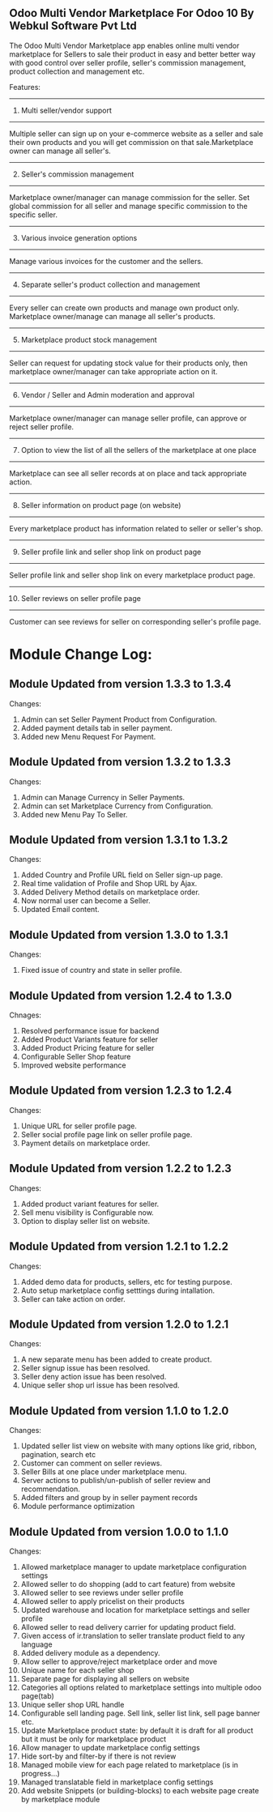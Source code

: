 Odoo Multi Vendor Marketplace For Odoo 10 By Webkul Software Pvt Ltd
--------------------------------------------------------------------

The Odoo Multi Vendor Marketplace <a href="https://apps.openerp.com/apps/modules/10.0/odoo_marketplace/"></a> app enables online multi vendor marketplace for Sellers to sale their product in easy and better better way with good control over seller profile, seller's commission management, product collection and management etc.

Features:

-------------------------------------------------------------------------------
1. Multi seller/vendor support
-------------------------------------------------------------------------------

Multiple seller can sign up on your e-commerce website as a seller and sale
their own products and you will get commission on that sale.Marketplace owner
can manage all seller's.



-------------------------------------------------------------------------------
2. Seller's commission management
-------------------------------------------------------------------------------

Marketplace owner/manager can manage commission for the seller. Set global
commission for all seller and manage specific commission to the specific seller.


-------------------------------------------------------------------------------
3. Various invoice generation options
-------------------------------------------------------------------------------

Manage various invoices for the customer and the sellers.


-------------------------------------------------------------------------------
4. Separate seller's product collection and management
-------------------------------------------------------------------------------

Every seller can create own products and manage own product only.
Marketplace owner/manage can manage all seller's products.


-------------------------------------------------------------------------------
5. Marketplace product stock management
-------------------------------------------------------------------------------

Seller can request for updating stock value for their products only, then
marketplace owner/manager can take appropriate action on it.


-------------------------------------------------------------------------------
6. Vendor / Seller and Admin moderation and approval
-------------------------------------------------------------------------------

Marketplace owner/manager can manage seller profile, can approve or reject
seller profile.


-------------------------------------------------------------------------------
7. Option to view the list of all the sellers of the marketplace at one place
-------------------------------------------------------------------------------

Marketplace can see all seller records at on place and tack appropriate action.


-------------------------------------------------------------------------------
8. Seller information on product page (on website)
-------------------------------------------------------------------------------

Every marketplace product has information related to seller or seller's shop.


-------------------------------------------------------------------------------
9. Seller profile link and seller shop link on product page
-------------------------------------------------------------------------------

Seller profile link and seller shop link on every marketplace product page.

-------------------------------------------------------------------------------
10. Seller reviews on seller profile page
-------------------------------------------------------------------------------

Customer can see reviews for seller on corresponding seller's profile page.


Module Change Log:
==================

Module Updated from version 1.3.3 to 1.3.4
-------------------------------------------
Changes:
01. Admin can set Seller Payment Product from Configuration.
02. Added payment details tab in seller payment.
03. Added new Menu Request For Payment.

Module Updated from version 1.3.2 to 1.3.3
-------------------------------------------
Changes:
01. Admin can Manage Currency in Seller Payments.
02. Admin can set Marketplace Currency from Configuration.
03. Added new Menu Pay To Seller.

Module Updated from version 1.3.1 to 1.3.2
-------------------------------------------
Changes:
01. Added Country and Profile URL field on Seller sign-up page.
02. Real time validation of Profile and Shop URL by Ajax.
03. Added Delivery Method details on marketplace order.
04. Now normal user can become a Seller.
05. Updated Email content.


Module Updated from version 1.3.0 to 1.3.1
-------------------------------------------
Changes:
01. Fixed issue of country and state in seller profile.

Module Updated from version 1.2.4 to 1.3.0
-------------------------------------------
Chnages:
01. Resolved performance issue for backend
02. Added Product Variants feature for seller
03. Added Product Pricing feature for seller
04. Configurable Seller Shop feature
05. Improved website performance


Module Updated from version 1.2.3 to 1.2.4
-------------------------------------------

Changes:
01. Unique URL for seller profile page.
02. Seller social profile page link on seller profile page.
03. Payment details on marketplace order.

Module Updated from version 1.2.2 to 1.2.3
-------------------------------------------
Changes:
01. Added product variant features for seller.
02. Sell menu visibility is Configurable now.
03. Option to display seller list on website.

Module Updated from version 1.2.1 to 1.2.2
-------------------------------------------
Changes:
01. Added demo data for products, sellers, etc for testing purpose.
02. Auto setup marketplace config setttings during intallation.
03. Seller can take action on order.

Module Updated from version 1.2.0 to 1.2.1
-------------------------------------------
Changes:
01. A new separate menu has been added to create product.
02. Seller signup issue has been resolved.
03. Seller deny action issue has been resolved.
04. Unique seller shop url issue has been resolved.

Module Updated from version 1.1.0 to 1.2.0
-------------------------------------------
Changes:
01. Updated seller list view on website with many options like grid, ribbon, pagination, search etc
02. Customer can comment on seller reviews.
03. Seller Bills at one place under marketplace menu.
04. Server actions to publish/un-publish of seller review and recommendation.
05. Added filters and group by in seller payment records
06. Module performance optimization

Module Updated from version 1.0.0 to 1.1.0
-------------------------------------------
Changes:
01. Allowed marketplace manager to update marketplace configuration settings
02. Allowed seller to do shopping (add to cart feature) from website
03. Allowed seller to see reviews under seller profile
04. Allowed seller to apply pricelist on their products
05. Updated warehouse and location for marketplace settings and seller profile
06. Allowed seller to read delivery carrier for updating product field.
07. Given access of ir.translation to seller translate product field to any language
08. Added delivery module as a dependency.
09. Allow seller to approve/reject marketplace order and move
10. Unique name for each seller shop
11. Separate page for displaying all sellers on website
12. Categories all options related to marketplace settings into multiple odoo page(tab)
13. Unique seller shop URL handle
14. Configurable sell landing page. Sell link, seller list link, sell page banner etc.
15. Update Marketplace product state: by default it is draft for all product but it must be only for marketplace product
16. Allow manager to update marketplace config settings
17. Hide sort-by and filter-by if there is not review
18. Managed mobile view for each page related to marketplace (is in progress...)
19. Managed translatable field in marketplace config settings
20. Add website Snippets (or building-blocks) to each website page create by marketplace module
